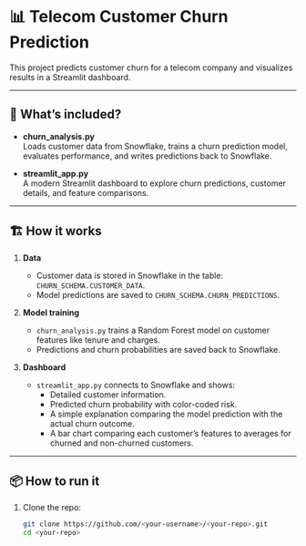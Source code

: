 # 📊 Telecom Customer Churn Prediction

This project predicts customer churn for a telecom company and visualizes results in a Streamlit dashboard.

---

## 🚀 What’s included?

- **churn_analysis.py**  
  Loads customer data from Snowflake, trains a churn prediction model, evaluates performance, and writes predictions back to Snowflake.

- **streamlit_app.py**  
  A modern Streamlit dashboard to explore churn predictions, customer details, and feature comparisons.

---

## 🏗️ How it works

1. **Data**  
   - Customer data is stored in Snowflake in the table: `CHURN_SCHEMA.CUSTOMER_DATA`.
   - Model predictions are saved to `CHURN_SCHEMA.CHURN_PREDICTIONS`.

2. **Model training**  
   - `churn_analysis.py` trains a Random Forest model on customer features like tenure and charges.
   - Predictions and churn probabilities are saved back to Snowflake.

3. **Dashboard**  
   - `streamlit_app.py` connects to Snowflake and shows:
     - Detailed customer information.
     - Predicted churn probability with color-coded risk.
     - A simple explanation comparing the model prediction with the actual churn outcome.
     - A bar chart comparing each customer’s features to averages for churned and non-churned customers.

---

## 📦 How to run it

1. Clone the repo:
   ```bash
   git clone https://github.com/<your-username>/<your-repo>.git
   cd <your-repo>
